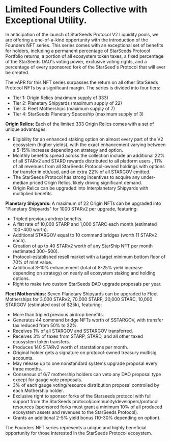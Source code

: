 # Limited Founders Collective with Exceptional Utility.

In anticipation of the launch of StarSeeds Protocol V2 Liquidity pools, we are offering a one-of-a-kind opportunity with the introduction of the Founders NFT series. This series comes with an exceptional set of benefits for holders, including a permanent percentage of StarSeeds Protocol Portfolio returns, a portion of all ecosystem token taxes, a fixed percentage of the StarSeeds DAO's voting power, exclusive voting rights, and a percentage of every sponsored fork of the StarSeed's Protocol that will ever be created.

The vAPR for this NFT series surpasses the return on all other StarSeeds Protocol NFTs by a significant margin. The series is divided into four tiers:

* Tier 1: Origin Relics (maximum supply of 333)
* Tier 2: Planetary Shipyards (maximum supply of 22)
* Tier 3: Fleet Motherships (maximum supply of 7)
* Tier 4: StarSeeds Planetary Spaceship (maximum supply of 3)

**Origin Relics:** Each of the limited 333 Origin Relics comes with a set of unique advantages:

* Eligibility for an enhanced staking option on almost every part of the V2 ecosystem (higher yields), with the exact enhancement varying between a 5-15% increase depending on strategy and option.
* Monthly benefits spread across the collection include an additional 22% of all STARv2 and STARD rewards distributed to all platform users , 11% of all revenues from all StarSeeds Protocol-owned holdings with options for transfer in eth/usd, and an extra 22% of all STARGOV emitted.
* The StarSeeds Protocol has strong incentives to acquire any under-median priced Origin Relics, likely driving significant demand.
* Origin Relics can be upgraded into Interplanetary Shipyards with multiplied benefits.





**Planetary Shipyards:** A maximum of 22 Origin NFTs can be upgraded into "Planetary Shipyards" for 1000 STARv2 per upgrade, featuring:

* Tripled previous airdrop benefits.
* A flat rate of 10,000 STARP and 1,000 STARC each month (estimated $100-$400 worth).
* Additional STARGOV equal to 10 command bridges (worth 11 STARv2 each).
* Creation of up to 40 STARv2 worth of any StarShip NFT per month (estimated $300-$500).
* Protocol-established resell market with a target minimum bottom floor of 70% of mint value.
* Additional 3-10% enhancement (total of 8-25% yield increase depending on strategy) on nearly all ecosystem staking and holding options.
* Right to make two custom StarSeeds DAO upgrade proposals per year.

**Fleet Motherships:** Seven Planetary Shipyards can be upgraded to Fleet Motherships for 3,000 STARv2, 70,000 STARP, 20,000 STARC, 10,000 STARGOV (estimated cost of $25k), featuring:

* More than tripled previous airdrop benefits.
* Generates 44 command bridge NFTs worth of SSTARGOV, with transfer tax reduced from 50% to 22%.
* Receives 1% of all STARGOV and SSTARGOV transferred.
* Receives 3% of taxes from STARP, STARD, and all other taxed ecosystem token transfers.
* Produces 140 STARv2 worth of starstations per month.
* Original holder gets a signature on protocol-owned treasury multisig accounts.
* May release up to one nonstandard systems upgrade proposal every three months.
* Consensus of 6/7 mothership holders can veto any DAO proposal type except for gauge vote proposals.
* 3% of each gauge voting/resource distribution proposal controlled by each Mothership holder.
* Exclusive right to sponsor forks of the Starseeds protocol with full support from the StarSeeds protocol/community/developers/protocol resources (sponsored forks must grant a minimum 10% of all produced ecosystem assets and revenues to the StarSeeds Protocol).
* Grants an additional 2-5% yield bonus (10-30% depending on option).

The Founders NFT series represents a unique and highly beneficial opportunity for those interested in the StarSeeds Protocol ecosystem.




